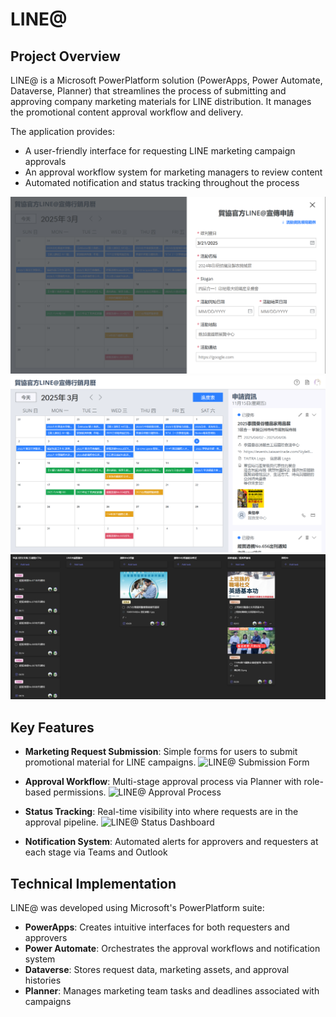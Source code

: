 # LINE@

## Project Overview
LINE@ is a Microsoft PowerPlatform solution (PowerApps, Power Automate, Dataverse, Planner) that streamlines the process of submitting and approving company marketing materials for LINE distribution. It manages the promotional content approval workflow and delivery.

The application provides:
- A user-friendly interface for requesting LINE marketing campaign approvals
- An approval workflow system for marketing managers to review content
- Automated notification and status tracking throughout the process

![LINE@ Dashboard](Images/LINE%20-%20Apply.png)
![LINE@ Dashboard](Images/LINE%20-%20Marketing%20Schedule.png)
![LINE@ Dashboard](Images/LINE%20-%20Planner.png)

## Key Features
- **Marketing Request Submission**: Simple forms for users to submit promotional material for LINE campaigns.
![LINE@ Submission Form](Images/LINE%20Submission%20Form.png)

- **Approval Workflow**: Multi-stage approval process via Planner with role-based permissions.
![LINE@ Approval Process](Images/LINE%20Approval%20Workflow.png)

- **Status Tracking**: Real-time visibility into where requests are in the approval pipeline.
![LINE@ Status Dashboard](Images/LINE%20Status%20Dashboard.png)

- **Notification System**: Automated alerts for approvers and requesters at each stage via Teams and Outlook


## Technical Implementation
LINE@ was developed using Microsoft's PowerPlatform suite:
- **PowerApps**: Creates intuitive interfaces for both requesters and approvers
- **Power Automate**: Orchestrates the approval workflows and notification system
- **Dataverse**: Stores request data, marketing assets, and approval histories
- **Planner**: Manages marketing team tasks and deadlines associated with campaigns

